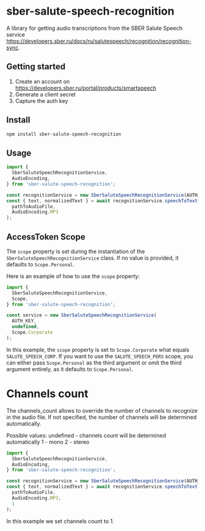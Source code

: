 # sber-salute-speech-recognition

A library for getting audio transcriptions from the SBER Salute Speech service https://developers.sber.ru/docs/ru/salutespeech/recognition/recognition-sync.

## Getting started

1. Create an account on https://developers.sber.ru/portal/products/smartspeech
2. Generate a client secret
3. Capture the auth key

## Install

```bash
npm install sber-salute-speech-recognition
```

## Usage

```ts
import {
  SberSaluteSpeechRecognitionService,
  AudioEncoding,
} from 'sber-salute-speech-recognition';

const recognitionService = new SberSaluteSpeechRecognitionService(AUTH_KEY);
const { text, normalizedText } = await recognitionService.speechToText(
  pathToAudioFile,
  AudioEncoding.MP3
);
```

## AccessToken Scope

The `scope` property is set during the instantiation of the `SberSaluteSpeechRecognitionService` class.
If no value is provided, it defaults to `Scope.Personal`.

Here is an example of how to use the `scope` property:

```typescript
import {
  SberSaluteSpeechRecognitionService,
  Scope,
} from 'sber-salute-speech-recognition';

const service = new SberSaluteSpeechRecognitionService(
  AUTH_KEY,
  undefined,
  Scope.Corporate
);
```

In this example, the `scope` property is set to `Scope.Corporate` what equals `SALUTE_SPEECH_CORP`.
If you want to use the `SALUTE_SPEECH_PERS` scope,
you can either pass `Scope.Personal` as the third argument or omit the third argument entirely,
as it defaults to `Scope.Personal`.

# Channels count

The channels_count allows to override the number of channels to recognize in the audio file. If not specified, the number of channels will be determined automatically.

Possible values:
undefined - channels count will be determined automatically
1 - mono
2 - stereo

```ts
import {
  SberSaluteSpeechRecognitionService,
  AudioEncoding,
} from 'sber-salute-speech-recognition';

const recognitionService = new SberSaluteSpeechRecognitionService(AUTH_KEY);
const { text, normalizedText } = await recognitionService.speechToText(
  pathToAudioFile,
  AudioEncoding.MP3,
  1
);
```

In this example we set channels count to 1.
